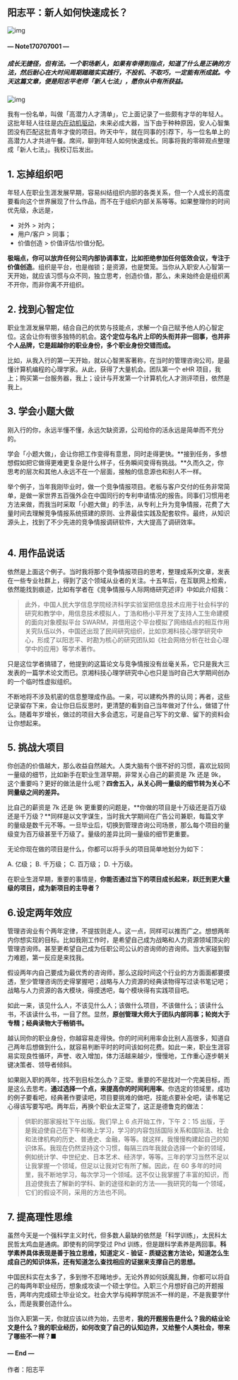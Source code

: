 ## 阳志平：新人如何快速成长？

![img](https://mmbiz.qpic.cn/mmbiz_png/P7zzkBGoztFUtGQKAqGmGGw4yZB9iaYAuy849uQD1xqLmh0TZtriauaibym6NLyoVPt2B4TKIb7eoDUmpqvVhuupg/640?wx_fmt=png&wxfrom=5&wx_lazy=1&tp=webp)

#### — Note170707001 —

##### 成长无捷径，但有法。一个职场新人，如果有幸得到指点，知道了什么是正确的方法，然后耐心在大时间周期踏踏实实践行，不投机、不取巧，一定能有所成就。今天这篇文章，便是阳志平老师「新人七法」，愿你从中有所获益。

![img](https://mmbiz.qpic.cn/mmbiz_jpg/P7zzkBGoztE2yLOZH9icqMASSgpap9X61zcGzibStPEO3ubn7dug0icknYsn0GZF4YDDFP7UU9pjlFyOqibrxpwcUQ/640?wx_fmt=jpeg&tp=webp&wxfrom=5&wx_lazy=1)

我有一份名单，叫做「高潜力人才清单」，它上面记录了一些颇有才华的年轻人。这批年轻人往往是[内在动机驱动](http://mp.weixin.qq.com/s?__biz=MzA4ODM4ODQ3MQ==&mid=2651928764&idx=1&sn=4e8411f724077dd73c17cc8fc1b21b32&scene=21#wechat_redirect)，未来必成大器，当下由于种种原因，安人心智集团没有匹配这批青年才俊的项目。昨天中午，就在同事的引荐下，与一位名单上的高潜力人才共进午餐。席间，聊到年轻人如何快速成长。同事将我的零碎观点整理成「新人七法」。我校订后发出。

## 1. 忘掉组织吧

年轻人在职业生涯发展早期，容易纠结组织内部的各类关系，但一个人成长的高度要看向这个世界展现了什么作品，而不在于组织内部关系等等。如果整理你的时间优先级，永远是，

- 对外 > 对内；
- 用户/客户 > 同事；
- 价值创造 > 价值评估/价值分配。

**极端点，你可以放弃任何公司内部协调事宜，比如拒绝参加任何低效会议，专注于价值创造**。组织是平台，也是枷锁；是资源，也是樊笼。当你从入职安人心智第一天开始，就应该习惯与众不同，独立思考，创造价值，那么，未来始终会是组织离不开你，而非你离不开组织。

## 2. 找到心智定位

职业生涯发展早期，结合自己的优势与技能点，求解一个自己赋予他人的心智定位。这会让你有很多独特的机会。**这个定位与名片上印的头衔并非一回事，也并非个人品牌，它是超越你的职业身份，多个职业身份交错而成。**

比如，从我入行的第一天开始，就以心智黑客著称，在当时的管理咨询公司，是最懂计算机编程的心理学家。从此，获得了大量机会。团队第一个 eHR 项目，我上；购买第一台服务器，我上；设计与开发第一个计算机化人才测评项目，依然是我上。

## 3. 学会小题大做

刚入行的你，永远半懂不懂，永远欠缺资源，公司给你的活永远是简单而不充分的。

学会「小题大做」，会让你把工作变得有意思，同时走得更快。**接到任务，多想想假如把它做得更难更复杂是什么样子，任务瞬间变得有挑战。**久而久之，你思考的层次和其他人永远不在一个层面，接触的信息源也和别人不一样。

举个例子，当年我刚毕业时，做一个竞争情报项目。老板与客户交付的任务非常简单，是做一家世界五百强外企在中国同行的专利申请情况的报告。同事们习惯用老方法来做，而我当时采取「小题大做」的手法，从专利上升为竞争情报，花费了大量时间去理解竞争情报系统搭建的原则、业界最佳实践及配套软件。最终，从知识源头上，找到了不少先进的竞争情报调研软件，大大提高了调研效率。

![img](data:image/gif;base64,iVBORw0KGgoAAAANSUhEUgAAAAEAAAABCAYAAAAfFcSJAAAADUlEQVQImWNgYGBgAAAABQABh6FO1AAAAABJRU5ErkJggg==)

## 4. 用作品说话

依然是上面这个例子。当时我将那个竞争情报项目的思考，整理成系列文章，发表在一些专业社群上，得到了这个领域从业者的关注。十五年后，在互联网上检索，依然能找到痕迹，比如有学者在《竞争情报与人际网络研究述评》中如此介绍我：

> 此外，中国人民大学信息学院经济科学实验室把信息技术应用于社会科学的研究和教学中，用信息技术模拟人，丁浩和杨小平开发了支持人工生命建模的面向对象模拟平台 SWARM，并借用这个平台模拟了网络结点的相互作用关究队伍以外，中国还出现了民间研究组织，比如京湘科技心理学研究中心，形成了以阳志平、时勘为核心的研究团队如《社会网络分析在社会心理学中的应用》等学术著作。

只是这位学者搞错了，他提到的这篇论文与竞争情报没有丝毫关系，它只是我大三发表的一篇学术论文而已。京湘科技心理学研究中心也只是当时自己大学期间创办的一个临时性虚拟组织。

不断地将不涉及机密的信息整理成作品。一来，可以建构外界的认同；再者，这些记录留存下来，会让你日后反思时，更清楚的看到自己当年做对了什么，做错了什么。随着年岁增长，做过的项目大多会遗忘，可是自己写下的文章、留下的资料会让你想起来。

## 5. 挑战大项目

你创造的价值越大，那么收益自然越大。人类大脑有个很不好的习惯，喜欢比较同一量级的细节，比如新手在职业生涯早期，非常关心自己的薪资是 7k 还是 9k，这个重要吗？更好的做法是什么呢？**四舍五入，从关心同一量级的细节转为关心不同量级之间的差异。**

比自己的薪资是 7k 还是 9k 更重要的问题是，**你做的项目是十万级还是百万级还是千万级？**同样是以文字谋生，当时我大学期间在广告公司兼职，每篇文字的量级是数千元不等。一旦毕业后，切换到管理咨询公司场景，那么每个项目的量级变为百万级甚至千万级了。量级的差异比同一量级的细节更重要。

无论你现在做的项目是什么，你都可以将手头的项目简单地划分为如下：

A. 亿级；
B. 千万级；
C. 百万级；
D. 十万级。

在职业生涯早期，重要的事情是，**你能否通过当下的项目成长起来，跃迁到更大量级的项目，成为新项目的主导者？**

## 6.设定两年效应

管理咨询业有个两年定律，不提拔则走人。这一点，同样可以推而广之。想想两年内你想实现的目标。比如我刚工作时，是希望自己成为战略和人力资源领域顶尖的管理咨询师。甚至更希望自己成为任职公司公认的咨询师的咨询师。当大家碰到智力难题，第一反应是来找我。

假设两年内自己要成为最优秀的咨询师，那么这段时间这个行业的方方面面都要摸透，至少管理咨询历史得掌握吧；战略与人力资源的经典读物得写过读书笔记吧；战略与人力资源的各大模块，得摸透吧，每个模块得有实践项目吧。

如此一来，该见什么人，不该见什么人；该做什么项目，不该做什么；该读什么书，不该读什么书，一目了然。显然，**原创管理大师大于团队内部同事；轮岗大于专精；经典读物大于畅销书。**

越认同你的职业身份，你越容易走得快。你的时间利用率会比别人高很多，知道自己两年后想做到什么，就容易判断平时的时间该如何花费。如此一来，职业生涯容易实现良性循环，声誉、收入增加，体力活越来越少，慢慢地，工作重心逐步朝关键决策者、领导者倾斜。

如果刚入职的两年，找不到目标怎么办？正常。重要的不是找对一个完美目标，而是这么去思考。**通过选择一个点，来提高你的时间利用率**。你选定的领域里，成功的例子要看吧，经典著作要读吧，项目要挑难的做吧，技能点要补全吧，读书笔记心得该写要写吧。两年后，再换个职业太正常了，这正是德鲁克的做法：

> 供职的那家报社下午出版。我们早上 6 点开始工作，下午 2：15 出版，于是我迫使自己在下午和晚上学习，学习的内容包括国际关系和国际法、社会和法律机构的历史、普通史、金融，等等。就这样，我慢慢构建起自己的知识体系。我现在仍然坚持这个习惯，每隔三四年我就会选择一个新的领域，例如统计学、中世纪史、日本艺术、经济学，等等。三年的学习当然不足以让我掌握一个领域，但足以让我对它有所了解。因此，在 60 多年的时间里，我不断地学习，每次学习一个领域。这不仅让我掌握了丰富的知识，而且迫使我去了解新的学科、新的途径和新的方法——我研究的每一个领域，它们的假设不同，采用的方法也不同。

## 7. 提高理性思维

虽然今天是一个强科学主义时代，但多数人最缺的依然是「科学训练」，太民科太民哲太鸡血是通病。即使有的同学受过 Phd 训练，但是跟科学素养是两回事。**科学素养具体表现是善于独立思维，知道定义 - 验证 - 质疑这套方法论，知道怎么生成自己的知识体系，还有知道怎么查找相应的证据来支撑自己的思想。**

中国民科实在太多了，多到惨不忍睹地步。无论外界如何妖魔乱舞，你都可以将自己的每两年职业经历，想象成攻读一个硕士学位。入职三个月想好自己的开题报告，两年内完成硕士毕业论文。社会大学与纯粹学院派不一样的是，不是我要学什么，而是我要创造什么。

当你入职第一天，你就应该以终为始，去思考，**我的开题报告是什么？我的结业论文是什么？我的职业经历，如何改变了自己的认知边界，又给整个人类社会，带来了哪些不一样？**■

#### — End —

作者：阳志平
